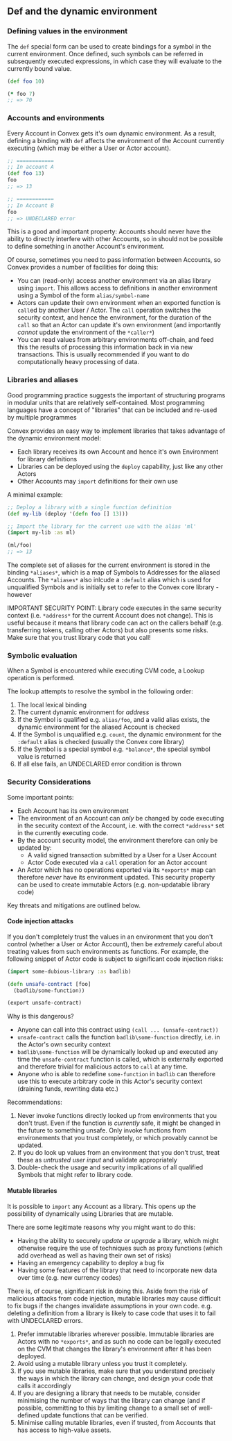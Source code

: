 ## Def and the dynamic environment

### Defining values in the environment

The `def` special form can be used to create bindings for a symbol in the current environment. Once defined, such symbols can be referred in subsequently executed expressions, in which case they will evaluate to the currently bound value.

```clojure
(def foo 10)

(* foo 7)
;; => 70
```

### Accounts and environments

Every Account in Convex gets it's own dynamic environment. As a result, defining a binding with `def` affects the environment of the Account currently executing (which may be either a User or Actor account).

```clojure
;; ============
;; In account A
(def foo 13)
foo
;; => 13 

;; ============
;; In Account B
foo
;; => UNDECLARED error
```

This is a good and important property: Accounts should never have the ability to directly interfere with other Accounts, so in should not be possible to define something in another Account's environment.

Of course, sometimes you need to pass information between Accounts, so Convex provides a number of facilities for doing this:

- You can (read-only) access another environment via an alias library using `import`. This allows access to definitions in another environment using a Symbol of the form `alias/symbol-name`
- Actors can update their own environment when an exported function is `call`ed by another User / Actor. The `call` operation switches the security context, and hence the environment, for the duration of the `call` so that an Actor can update it's own environment (and importantly *cannot* update the environment of the `*caller*`)
- You can read values from arbitrary environments off-chain, and feed this the results of processing this information back in via new transactions. This is usually recommended if you want to do computationally heavy processing of data.

### Libraries and aliases

Good programming practice suggests the important of structuring programs in modular units that are relatively self-contained. Most programming languages have a concept of "libraries" that can be included and re-used by multiple programmes

Convex provides an easy way to implement libraries that takes advantage of the dynamic environment model:

- Each library receives its own Account and hence it's own Environment for library definitions
- Libraries can be deployed using the `deploy` capability, just like any other Actors
- Other Accounts may `import` definitions for their own use

A minimal example:

```clojure
;; Deploy a library with a single function definition
(def my-lib (deploy '(defn foo [] 13)))

;; Import the library for the current use with the alias 'ml'
(import my-lib :as ml)

(ml/foo)
;; => 13
```

The complete set of aliases for the current environment is stored in the binding `*aliases*`, which is a map of Symbols to Addresses for the aliased Accounts. The `*aliases*` also inlcude a `:default` alias which is used for unqualified Symbols and is initially set to refer to the Convex core library  - however 

IMPORTANT SECURITY POINT: Library code executes in the same security context (i.e. `*address*` for the current Account does not change). This is useful because it means that library code can act on the callers behalf (e.g. transferring tokens, calling other Actors) but also presents some risks. Make sure that you trust library code that you call!

### Symbolic evaluation

When a Symbol is encountered while executing CVM code, a Lookup operation is performed.

The lookup attempts to resolve the symbol in the following order:

1. The local lexical binding 
2. The current dynamic environment for *address*
3. If the Symbol is qualified e.g. `alias/foo`, and a valid alias exists, the dynamic environment for the aliased Account is checked
4. If the Symbol is unqualified e.g. `count`, the dynamic environment for the `:default` alias is checked (usually the Convex core library)
5. If the Symbol is a special symbol e.g. `*balance*`, the special symbol value is returned
6. If all else fails, an UNDECLARED error condition is thrown

### Security Considerations

Some important points:

- Each Account has its own environment
- The environment of an Account can *only* be changed by code executing in the security context of the Account, i.e. with the correct `*address*` set in the currently executing code.
- By the account security model, the environment therefore can only be updated by:
  - A valid signed transaction submitted by a User for a User Account
  - Actor Code executed via a `call` operation for an Actor account
- An Actor which has no operations exported via its `*exports*` map can therefore *never* have its environment updated. This security property can be used to create immutable Actors (e.g. non-updatable library code)

Key threats and mitigations are outlined below.

#### Code injection attacks

If you don't completely trust the values in an environment that you don't control (whether a User or Actor Account), then be *extremely* careful about treating values from such environments as functions. For example, the following snippet of Actor code is subject to significant code injection risks:

```clojure
(import some-dubious-library :as badlib)

(defn unsafe-contract [foo]
  (badlib/some-function))

(export unsafe-contract)
```

Why is this dangerous?

- Anyone can call into this contract using `(call ... (unsafe-contract))`
- `unsafe-contract` calls the function `badlib\some-function` directly, i.e. in the Actor's own security context
- `badlib\some-function` will be dynamically looked up and executed any time the `unsafe-contract` function is called, which is externally exported and therefore trivial for malicious actors to `call` at any time.
- Anyone who is able to redefine `some-function` in `badlib` can therefore use this to execute arbitrary code in this Actor's security context (draining funds, rewriting data etc.)

Recommendations:

1. Never invoke functions directly looked up from environments that you don't trust. Even if the function is *currently* safe, it might be changed in the future to something unsafe. Only invoke functions from environements that you trust completely, or which provably cannot be updated.
2. If you do look up values from an environment that you don't trust, treat these as *untrusted user input* and validate appropriately
3. Double-check the usage and security implications of all qualified Symbols that might refer to library code.


#### Mutable libraries

It is possible to `import` any Account as a library. This opens up the possibility of dynamically using Libraries that are mutable.

There are some legitimate reasons why you might want to do this:

- Having the ability to securely *update or upgrade* a library, which might otherwise require the use of techniques such as proxy functions (which add overhead as well as having their own set of risks)
- Having an emergency capability to deploy a bug fix
- Having some features of the library that need to incorporate new data over time (e.g. new currency codes)

There is, of course, significant risk in doing this. Aside from the risk of malicious attacks from code injection, mutable libraries may cause difficult to fix bugs if the changes invalidate assumptions in your own code. e.g. deleting a definition from a library is likely to case code that uses it to fail with UNDECLARED errors.

1. Prefer immutable libraries wherever possible. Immutable libraries are Actors with no `*exports*`, and as such no code can be legally executed on the CVM that changes the library's environment after it has been deployed.
2. Avoid using a mutable library unless you trust it completely.
3. If you use mutable libraries, make sure that you understand precisely the ways in which the library can change, and design your code that calls it accordingly
4. If you are designing a library that needs to be mutable, consider minimising the number of ways that the library can change (and if possible, committing to this by limiting change to a small set of well-defined update functions that can be verified.
5. Minimise calling mutable libraries, even if trusted, from Accounts that has access to high-value assets.

